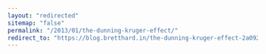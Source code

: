 ```yaml
---
layout: "redirected"
sitemap: "false"
permalink: "/2013/01/the-dunning-kruger-effect/"
redirect_to: "https://blog.bretthard.in/the-dunning-kruger-effect-2a092cb33359"
---
```

